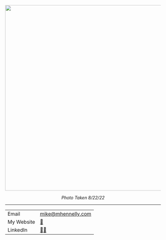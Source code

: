<div id='header' align='center'>
  <img src='https://www.mhennelly.com/public/img/deer_at_csm.jpg' width='600'/>
  
  *Photo Taken 8/22/22*

</div>

---

|||
| ---- | ---- |
| Email | mike@mhennelly.com |
| My Website | [🤠](https://www.mhennelly.com) |
| LinkedIn | [👨‍💻](https://linkedin.com/in/mhennelly) |

<!--
**MHennelly/MHennelly** is a ✨ _special_ ✨ repository because its `README.md` (this file) appears on your GitHub profile.

Here are some ideas to get you started:

- 🔭 I’m currently working on ...
- 🌱 I’m currently learning ...
- 👯 I’m looking to collaborate on ...
- 🤔 I’m looking for help with ...
- 💬 Ask me about ...
- 📫 How to reach me: ...
- 😄 Pronouns: ...
- ⚡ Fun fact: ...
-->
